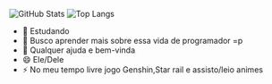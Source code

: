 
![GitHub Stats](https://github-readme-stats.vercel.app/api?username=JonathanSH02&theme=transparent&bg_color=000&border_color=30A3DC&show_icons=true&icon_color=30A3DC&title_color=E94D5F&text_color=FFF)
![Top Langs](https://github-readme-stats.vercel.app/api/top-langs/?username=JonathanSH02&layout=compact&bg_color=000&border_color=30A3DC&title_color=E94D5F&text_color=FFF&token=SEU_TOKEN
)

- 🔭 Estudando
- 🌱 Busco aprender mais sobre essa vida de programador =p
- 🤔 Qualquer ajuda e bem-vinda
- 😄 Ele/Dele
- ⚡ No meu tempo livre jogo Genshin,Star rail e assisto/leio animes

